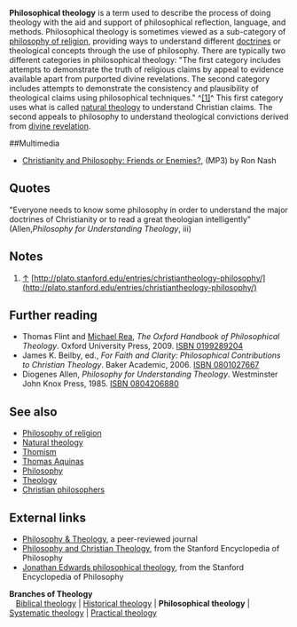 **Philosophical theology** is a term used to describe the process
of doing theology with the aid and support of philosophical
reflection, language, and methods. Philosophical theology is
sometimes viewed as a sub-category of
[philosophy of religion](Philosophy_of_religion "Philosophy of religion"),
providing ways to understand different
[doctrines](Doctrine "Doctrine") or theological concepts through
the use of philosophy. There are typically two different categories
in philosophical theology: "The first category includes attempts to
demonstrate the truth of religious claims by appeal to evidence
available apart from purported divine revelations. The second
category includes attempts to demonstrate the consistency and
plausibility of theological claims using philosophical techniques."
^[[1]](#note-0)^ This first category uses what is called
[natural theology](Natural_theology "Natural theology") to
understand Christian claims. The second appeals to philosophy to
understand theological convictions derived from
[divine revelation](Revelation_of_God "Revelation of God").

##Multimedia

-   [Christianity and Philosophy: Friends or Enemies?](http://www.veritas.org/mediafiles/A96UNCA01.mp3),
    (MP3) by Ron Nash

## Quotes

"Everyone needs to know some philosophy in order to understand the
major doctrines of Christianity or to read a great theologian
intelligently" (Allen,*Philosophy for Understanding Theology*,
iii)

## Notes

1.  [↑](#ref-0)
    [http://plato.stanford.edu/entries/christiantheology-philosophy/](http://plato.stanford.edu/entries/christiantheology-philosophy/)

## Further reading

-   Thomas Flint and [Michael Rea](Michael_Rea "Michael Rea"),
    *The Oxford Handbook of Philosophical Theology*. Oxford University
    Press, 2009.
    [ISBN 0199289204](http://www.theopedia.com/Special:BookSources/0199289204)
-   James K. Beilby, ed.,
    *For Faith and Clarity: Philosophical Contributions to Christian Theology*.
    Baker Academic, 2006.
    [ISBN 0801027667](http://www.theopedia.com/Special:BookSources/0801027667)
-   Diogenes Allen, *Philosophy for Understanding Theology*.
    Westminster John Knox Press, 1985.
    [ISBN 0804206880](http://www.theopedia.com/Special:BookSources/0804206880)

## See also

-   [Philosophy of religion](Philosophy_of_religion "Philosophy of religion")
-   [Natural theology](Natural_theology "Natural theology")
-   [Thomism](Thomism "Thomism")
-   [Thomas Aquinas](Thomas_Aquinas "Thomas Aquinas")
-   [Philosophy](Philosophy "Philosophy")
-   [Theology](Theology "Theology")
-   [Christian philosophers](http://www.theopedia.com/Category:Christian_philosophers "Category:Christian philosophers")

## External links

-   [Philosophy & Theology](http://www.pdcnet.org/pt.html), a
    peer-reviewed journal
-   [Philosophy and Christian Theology](http://plato.stanford.edu/entries/christiantheology-philosophy/),
    from the Stanford Encyclopedia of Philosophy
-   [Jonathan Edwards philosophical theology](http://plato.stanford.edu/entries/edwards/),
    from the Stanford Encyclopedia of Philosophy



**Branches of Theology**   
   [Biblical theology](Biblical_theology "Biblical theology") |
[Historical theology](Historical_theology "Historical theology") |
**Philosophical theology** |
[Systematic theology](Systematic_theology "Systematic theology") |
[Practical theology](Practical_theology "Practical theology")    



